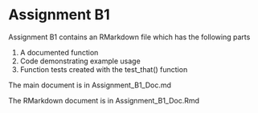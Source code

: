 
# Assignment B1

<!-- badges: start -->
<!-- badges: end -->

Assignment B1 contains an RMarkdown file which has the following parts
1. A documented function
2. Code demonstrating example usage
3. Function tests created with the test_that() function

The main document is in Assignment_B1_Doc.md

The RMarkdown document is in Assignment_B1_Doc.Rmd

